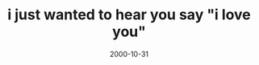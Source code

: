---
layout: base.njk
title : 'i just wanted to hear you say &#34;i love you&#34;' 
view_title : 'i just wanted to hear you say &#34;i love you&#34;' 
year : '2000' 
date : '2000-10-31' 
img_file : '/drawing/sayilove.png' 
html_file : 'sayilove' 
next_html : 'talkingabout.html' 
year_order : '564' 
permalink : "title/{{html_file}}.html"
---